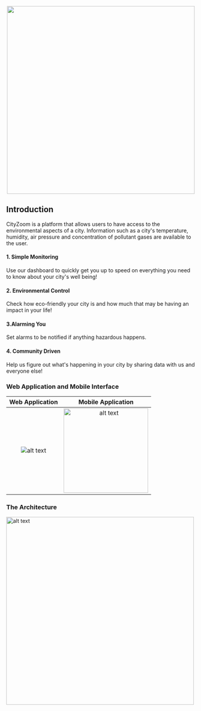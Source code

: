 <p align="center">
  <img width="500"  src="https://user-images.githubusercontent.com/23279460/80327116-e92cef80-8832-11ea-95ca-8d06eec5225a.png">
</p>

## Introduction
CityZoom is a platform that allows users to have access to the environmental aspects of a city. Information such as a city's temperature, humidity, air pressure and concentration of pollutant gases are available to the user.

#### 1. Simple Monitoring
Use our dashboard to quickly get you up to speed on everything you need to know about your city's well being!

#### 2. Environmental Control
Check how eco-friendly your city is and how much that may be having an impact in your life!

#### 3.Alarming You
Set alarms to be notified if anything hazardous happens.

#### 4. Community Driven
Help us figure out what's happening in your city by sharing data with us and everyone else!


### Web Application and Mobile Interface


Web Application            |  Mobile Application
:-------------------------:|:-------------------------:
<img src="https://user-images.githubusercontent.com/23279460/80323101-32744380-8821-11ea-9c55-f638e361a745.png" alt="alt text">  |  <img  width="225" src="https://user-images.githubusercontent.com/23279460/80323434-4751d680-8823-11ea-8706-b5e1d63a3c22.jpg" alt="alt text" >


### The Architecture

<img src="https://user-images.githubusercontent.com/23279460/80323518-c21af180-8823-11ea-914c-5c7e8afbc3cb.png" alt="alt text"  width="500">

